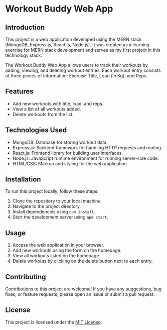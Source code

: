 # Workout Buddy Web App

## Introduction

This project is a web application developed using the MERN stack (MongoDB, Express.js, React.js, Node.js).
It was created as a learning exercise for MERN stack development and serves as my first project in this technology stack.

The Workout Buddy Web App allows users to track their workouts by adding, viewing, and deleting workout entries. Each workout entry consists of three pieces of information: Exercise Title, Load (in Kg), and Reps.

## Features

- Add new workouts with title, load, and reps.
- View a list of all workouts added.
- Delete workouts from the list.

## Technologies Used

- MongoDB: Database for storing workout data.
- Express.js: Backend framework for handling HTTP requests and routing.
- React.js: Frontend library for building user interfaces.
- Node.js: JavaScript runtime environment for running server-side code.
- HTML/CSS: Markup and styling for the web application.

## Installation

To run this project locally, follow these steps:

1. Clone the repository to your local machine.
2. Navigate to the project directory.
3. Install dependencies using `npm install`.
4. Start the development server using `npm start`.

## Usage

1. Access the web application in your browser.
2. Add new workouts using the form on the homepage.
3. View all workouts listed on the homepage.
4. Delete workouts by clicking on the delete button next to each entry.


## Contributing

Contributions to this project are welcome! If you have any suggestions, bug fixes, or feature requests, please open an issue or submit a pull request.

## License

This project is licensed under the [MIT License](LICENSE).
